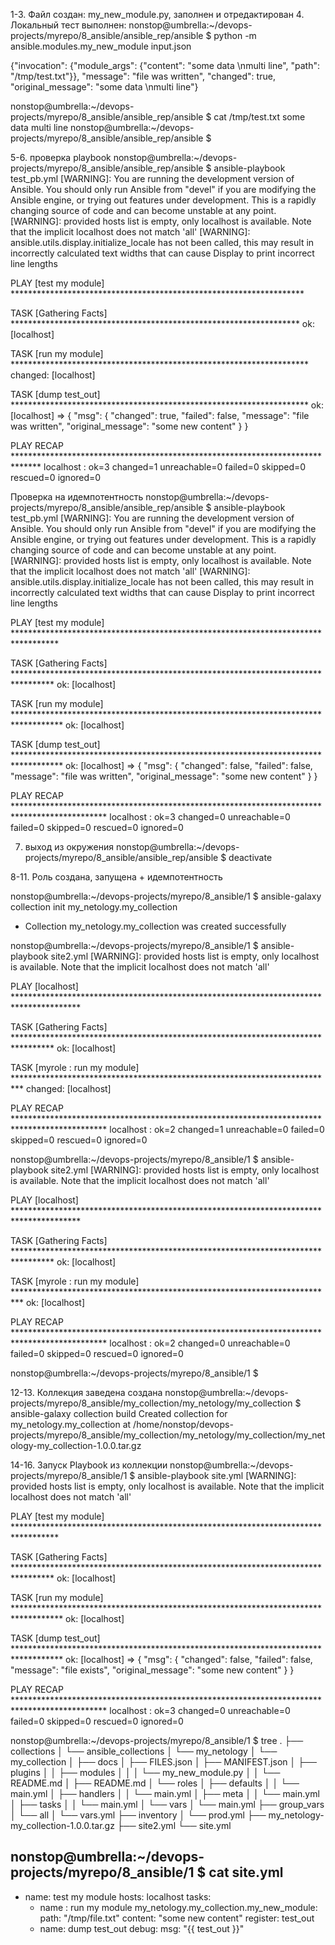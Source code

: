 1-3. Файл создан: my_new_module.py, заполнен и отредактирован
4. Локальный тест выполнен: 
nonstop@umbrella:~/devops-projects/myrepo/8_ansible/ansible_rep/ansible $ python -m ansible.modules.my_new_module input.json

{"invocation": {"module_args": {"content": "some data \nmulti line", "path": "/tmp/test.txt"}}, "message": "file was written", "changed": true, "original_message": "some data \nmulti line"}

nonstop@umbrella:~/devops-projects/myrepo/8_ansible/ansible_rep/ansible $ cat /tmp/test.txt
some data 
multi line
nonstop@umbrella:~/devops-projects/myrepo/8_ansible/ansible_rep/ansible $ 


5-6. проверка  playbook
nonstop@umbrella:~/devops-projects/myrepo/8_ansible/ansible_rep/ansible $ ansible-playbook test_pb.yml 
[WARNING]: You are running the development version of Ansible. You should only run
Ansible from "devel" if you are modifying the Ansible engine, or trying out features
under development. This is a rapidly changing source of code and can become unstable at
any point.
[WARNING]: provided hosts list is empty, only localhost is available. Note that the
implicit localhost does not match 'all'
[WARNING]: ansible.utils.display.initialize_locale has not been called, this may result
in incorrectly calculated text widths that can cause Display to print incorrect line
lengths

PLAY [test my module] *******************************************************************

TASK [Gathering Facts] ******************************************************************
ok: [localhost]

TASK [run my module] ********************************************************************
changed: [localhost]

TASK [dump test_out] ********************************************************************
ok: [localhost] => {
    "msg": {
        "changed": true,
        "failed": false,
        "message": "file was written",
        "original_message": "some new content"
    }
}

PLAY RECAP ******************************************************************************
localhost                  : ok=3    changed=1    unreachable=0    failed=0    skipped=0    rescued=0    ignored=0   


Проверка на идемпотентность
nonstop@umbrella:~/devops-projects/myrepo/8_ansible/ansible_rep/ansible $ ansible-playbook test_pb.yml 
[WARNING]: You are running the development version of Ansible. You should only run Ansible from "devel"
if you are modifying the Ansible engine, or trying out features under development. This is a rapidly
changing source of code and can become unstable at any point.
[WARNING]: provided hosts list is empty, only localhost is available. Note that the implicit localhost
does not match 'all'
[WARNING]: ansible.utils.display.initialize_locale has not been called, this may result in incorrectly
calculated text widths that can cause Display to print incorrect line lengths

PLAY [test my module] **********************************************************************************

TASK [Gathering Facts] *********************************************************************************
ok: [localhost]

TASK [run my module] ***********************************************************************************
ok: [localhost]

TASK [dump test_out] ***********************************************************************************
ok: [localhost] => {
    "msg": {
        "changed": false,
        "failed": false,
        "message": "file was written",
        "original_message": "some new content"
    }
}

PLAY RECAP *********************************************************************************************
localhost                  : ok=3    changed=0    unreachable=0    failed=0    skipped=0    rescued=0    ignored=0   



7. выход из окружения
nonstop@umbrella:~/devops-projects/myrepo/8_ansible/ansible_rep/ansible $  deactivate

8-11. Роль создана, запущена + идемпотентность

nonstop@umbrella:~/devops-projects/myrepo/8_ansible/1 $ ansible-galaxy collection init my_netology.my_collection
- Collection my_netology.my_collection was created successfully

nonstop@umbrella:~/devops-projects/myrepo/8_ansible/1 $ ansible-playbook site2.yml
[WARNING]: provided hosts list is empty, only localhost is available. Note that the implicit localhost
does not match 'all'

PLAY [localhost] ***************************************************************************************

TASK [Gathering Facts] *********************************************************************************
ok: [localhost]

TASK [myrole : run my module] **************************************************************************
changed: [localhost]

PLAY RECAP *********************************************************************************************
localhost                  : ok=2    changed=1    unreachable=0    failed=0    skipped=0    rescued=0    ignored=0   


nonstop@umbrella:~/devops-projects/myrepo/8_ansible/1 $ ansible-playbook site2.yml
[WARNING]: provided hosts list is empty, only localhost is available. Note that the implicit localhost
does not match 'all'

PLAY [localhost] ***************************************************************************************

TASK [Gathering Facts] *********************************************************************************
ok: [localhost]

TASK [myrole : run my module] **************************************************************************
ok: [localhost]

PLAY RECAP *********************************************************************************************
localhost                  : ok=2    changed=0    unreachable=0    failed=0    skipped=0    rescued=0    ignored=0   

nonstop@umbrella:~/devops-projects/myrepo/8_ansible/1 $ 


12-13. Коллекция заведена создана
nonstop@umbrella:~/devops-projects/myrepo/8_ansible/my_collection/my_netology/my_collection $ ansible-galaxy collection build
Created collection for my_netology.my_collection at /home/nonstop/devops-projects/myrepo/8_ansible/my_collection/my_netology/my_collection/my_netology-my_collection-1.0.0.tar.gz


14-16. Запуск Playbook из коллекции
nonstop@umbrella:~/devops-projects/myrepo/8_ansible/1 $ ansible-playbook site.yml
[WARNING]: provided hosts list is empty, only localhost is available. Note that the implicit localhost
does not match 'all'

PLAY [test my module] **********************************************************************************

TASK [Gathering Facts] *********************************************************************************
ok: [localhost]

TASK [run my module] ***********************************************************************************
ok: [localhost]

TASK [dump test_out] ***********************************************************************************
ok: [localhost] => {
    "msg": {
        "changed": false,
        "failed": false,
        "message": "file exists",
        "original_message": "some new content"
    }
}

PLAY RECAP *********************************************************************************************
localhost                  : ok=3    changed=0    unreachable=0    failed=0    skipped=0    rescued=0    ignored=0   


nonstop@umbrella:~/devops-projects/myrepo/8_ansible/1 $ tree
.
├── collections
│   └── ansible_collections
│       └── my_netology
│           └── my_collection
│               ├── docs
│               ├── FILES.json
│               ├── MANIFEST.json
│               ├── plugins
│               │   ├── modules
│               │   │   └── my_new_module.py
│               │   └── README.md
│               ├── README.md
│               └── roles
│                   ├── defaults
│                   │   └── main.yml
│                   ├── handlers
│                   │   └── main.yml
│                   ├── meta
│                   │   └── main.yml
│                   ├── tasks
│                   │   └── main.yml
│                   └── vars
│                       └── main.yml
├── group_vars
│   └── all
│       └── vars.yml
├── inventory
│   └── prod.yml
├── my_netology-my_collection-1.0.0.tar.gz
├── site2.yml
└── site.yml

nonstop@umbrella:~/devops-projects/myrepo/8_ansible/1 $ cat site.yml 
---
  - name: test my module
    hosts: localhost
    tasks:
    - name  : run my module
      my_netology.my_collection.my_new_module:
        path: "/tmp/file.txt"
        content: "some new content"
      register: test_out
    - name: dump test_out
      debug:
        msg: "{{ test_out }}"  

